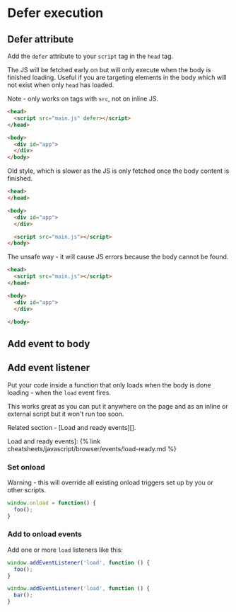 # Defer execution


## Defer attribute

Add the `defer` attribute to your `script` tag in the `head` tag.

The JS will be fetched early on but will only execute when the body is finished loading. Useful if you are targeting elements in the body which will not exist when only `head` has loaded.

Note - only works on tags with `src`, not on inline JS.

```html
<head>
  <script src="main.js" defer></script>
</head>

<body>
  <div id="app">
  </div>
</body>
```

Old style, which is slower as the JS is only fetched once the body content is finished.

```html
<head>
</head>

<body>
  <div id="app">
  </div>

  <script src="main.js"></script>
</body>
```

The unsafe way - it will cause JS errors because the body cannot be found.

```html
<head>
  <script src="main.js"></script>
</head>

<body>
  <div id="app">
  </div>

</body>
```


## Add event to body

<head>
</head>

<body onload="foo()">
  <div id="app">
  </div>

</body>


## Add event listener

Put your code inside a function that only loads when the body is done loading - when the `load` event fires.

This works great as you can put it anywhere on the page and as an inline or external script but it won't run too soon.

Related section - [Load and ready events][].

Load and ready events]: {% link cheatsheets/javascript/browser/events/load-ready.md %}

### Set onload

Warning - this will override all existing onload triggers set up by you or other scripts.

```javascript
window.onload = function() {
  foo();
}
```

### Add to onload events

Add one or more `load` listeners like this:

```javascript
window.addEventListener('load', function () {
  foo();
}

window.addEventListener('load', function () {
  bar();
}
```
